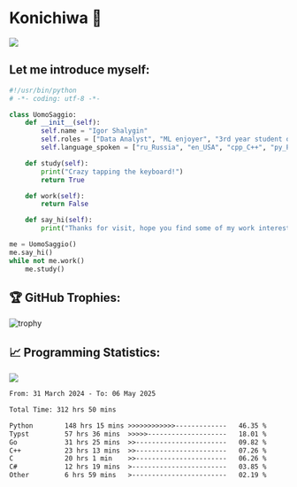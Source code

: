 # Konichiwa 👋
![](https://komarev.com/ghpvc/?username=IgorFandre&color=brightgreen)

## Let me introduce myself:
```py
#!/usr/bin/python
# -*- coding: utf-8 -*-

class UomoSaggio:
    def __init__(self):
        self.name = "Igor Shalygin"
        self.roles = ["Data Analyst", "ML enjoyer", "3rd year student of MIPT"]
        self.language_spoken = ["ru_Russia", "en_USA", "cpp_C++", "py_Python", "go_Golang"]

    def study(self):
        print("Crazy tapping the keyboard!")
        return True

    def work(self):
        return False

    def say_hi(self):
        print("Thanks for visit, hope you find some of my work interesting.")

me = UomoSaggio()
me.say_hi()
while not me.work()
    me.study()
```

## 🏆 GitHub Trophies:
![trophy](https://github-profile-trophy.vercel.app/?username=IgorFandre&title=MultiLanguage,Repositories,Commits,Experience,PullRequest,Reviews)

## 📈 Programming Statistics:

![](https://github-profile-summary-cards.vercel.app/api/cards/profile-details?username=IgorFandre&theme=solarized_dark)

<!--START_SECTION:waka-->

```txt
From: 31 March 2024 - To: 06 May 2025

Total Time: 312 hrs 50 mins

Python        148 hrs 15 mins >>>>>>>>>>>>-------------   46.35 %
Typst         57 hrs 36 mins  >>>>>--------------------   18.01 %
Go            31 hrs 25 mins  >>-----------------------   09.82 %
C++           23 hrs 13 mins  >>-----------------------   07.26 %
C             20 hrs 1 min    >>-----------------------   06.26 %
C#            12 hrs 19 mins  >------------------------   03.85 %
Other         6 hrs 59 mins   >------------------------   02.19 %
```

<!--END_SECTION:waka-->
